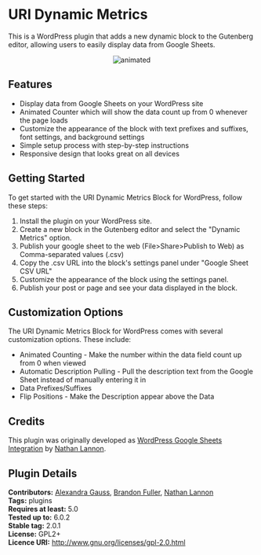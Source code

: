 # URI Dynamic Metrics #
This is a WordPress plugin that adds a new dynamic block to the Gutenberg editor, allowing users to easily display data from Google Sheets.

<p align="center">
  <img src="https://github.com/uriweb/uri-dynamic-metrics/blob/main/assets/google-sheets-cropped.gif" alt="animated" />
</p>

## Features ##
* Display data from Google Sheets on your WordPress site
* Animated Counter which will show the data count up from 0 whenever the page loads
* Customize the appearance of the block with text prefixes and suffixes, font settings, and background settings
* Simple setup process with step-by-step instructions
* Responsive design that looks great on all devices

## Getting Started ##
To get started with the URI Dynamic Metrics Block for WordPress, follow these steps:
1. Install the plugin on your WordPress site.
2. Create a new block in the Gutenberg editor and select the "Dynamic Metrics" option.
3. Publish your google sheet to the web (File>Share>Publish to Web) as Comma-separated values (.csv)
4. Copy the .csv URL into the block's settings panel under "Google Sheet CSV URL"
5. Customize the appearance of the block using the settings panel.
6. Publish your post or page and see your data displayed in the block.

## Customization Options ##
The URI Dynamic Metrics Block for WordPress comes with several customization options. These include:
* Animated Counting - Make the number within the data field count up from 0 when viewed
* Automatic Description Pulling - Pull the description text from the Google Sheet instead of manually entering it in
* Data Prefixes/Suffixes
* Flip Positions - Make the Description appear above the Data

## Credits ##
This plugin was originally developed as [WordPress Google Sheets Integration](https://github.com/nlannon27/Wordpress-Google-Sheets-Integration) by [Nathan Lannon](https://nathanlannon.work/). 

## Plugin Details ##
__Contributors:__ [Alexandra Gauss](https://github.com/alexandragauss), [Brandon Fuller](https://github.com/bjcfuller), [Nathan Lannon](https://nathanlannon.work/)  
__Tags:__ plugins  
__Requires at least:__ 5.0  
__Tested up to:__ 6.0.2  
__Stable tag:__ 2.0.1  
__License:__ GPL2+  
__Licence URI:__ http://www.gnu.org/licenses/gpl-2.0.html  